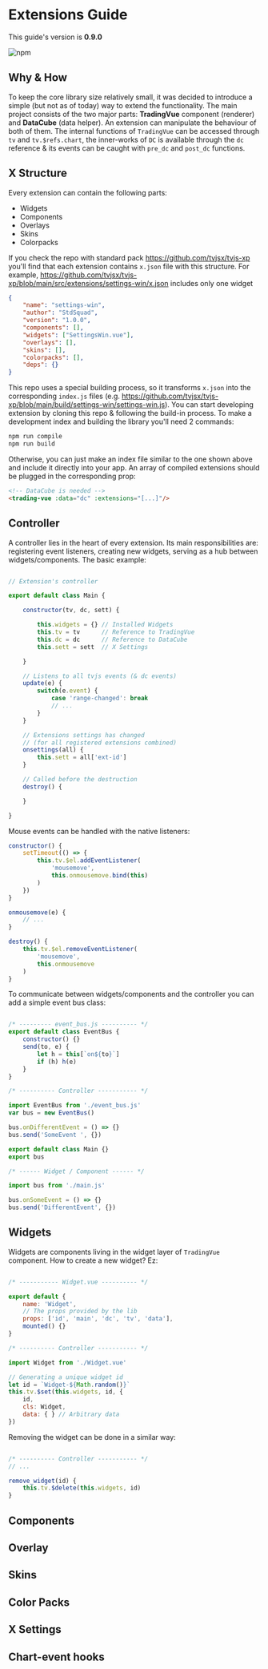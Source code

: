 
# Extensions Guide

This guide's version is **0.9.0**

![npm](https://img.shields.io/npm/v/trading-vue-js.svg?color=brightgreen&label=Current%20lib%20version)

## Why & How

To keep the core library size relatively small, it was decided to introduce a simple (but not as of today) way to extend the functionality. The main project consists of the two major parts: **TradingVue** component (renderer) and **DataCube** (data helper). An extension can manipulate the behaviour of both of them. The internal functions of `TradingVue` can be accessed through `tv` and `tv.$refs.chart`, the inner-works of `DC` is available through the `dc` reference & its events can be caught with `pre_dc` and `post_dc` functions.

## X Structure

Every extension can contain the following parts:

* Widgets
* Components
* Overlays
* Skins
* Colorpacks

If you check the repo with standard pack https://github.com/tvjsx/tvjs-xp you'll find that each extension contains `x.json` file with this structure. For example, https://github.com/tvjsx/tvjs-xp/blob/main/src/extensions/settings-win/x.json includes only one widget

```json
{
    "name": "settings-win",
    "author": "StdSquad",
    "version": "1.0.0",
    "components": [],
    "widgets": ["SettingsWin.vue"],
    "overlays": [],
    "skins": [],
    "colorpacks": [],
    "deps": {}
}
```

This repo uses a special building process, so it transforms `x.json` into the corresponding `index.js` files (e.g. https://github.com/tvjsx/tvjs-xp/blob/main/build/settings-win/settings-win.js). You can start developing extension by cloning this repo & following the build-in process. To make a development index and building the library you'll need 2 commands:

```bash
npm run compile
npm run build
```

Otherwise, you can just make an index file similar to the one shown above and include it directly into your app.
An array of compiled extensions should be plugged in the corresponding prop:

```html
<!-- DataCube is needed -->
<trading-vue :data="dc" :extensions="[...]"/>
```

## Controller

A controller lies in the heart of every extension. Its main responsibilities are: registering event listeners, creating new widgets, serving as a hub between widgets/components. The basic example:

```js

// Extension's controller

export default class Main {

    constructor(tv, dc, sett) {

        this.widgets = {} // Installed Widgets
        this.tv = tv      // Reference to TradingVue
        this.dc = dc      // Reference to DataCube
        this.sett = sett  // X Settings

    }

    // Listens to all tvjs events (& dc events)
    update(e) {
        switch(e.event) {
            case 'range-changed': break
            // ...
        }
    }

    // Extensions settings has changed
    // (for all registered extensions combined)
    onsettings(all) {
        this.sett = all['ext-id']
    }

    // Called before the destruction
    destroy() {

    }

}

```

Mouse events can be handled with the native listeners:

```js
constructor() {
    setTimeout(() => {
        this.tv.$el.addEventListener(
            'mousemove',
            this.onmousemove.bind(this)
        )
    })
}

onmousemove(e) {
    // ...
}

destroy() {
    this.tv.$el.removeEventListener(
        'mousemove',
        this.onmousemove
    )
}
```

To communicate between widgets/components and the controller you can add a simple event bus class:

```js

/* --------- event_bus.js ---------- */
export default class EventBus {
    constructor() {}
    send(to, e) {
        let h = this[`on${to}`]
        if (h) h(e)
    }
}

/* ---------- Controller ----------- */

import EventBus from './event_bus.js'
var bus = new EventBus()

bus.onDifferentEvent = () => {}
bus.send('SomeEvent ', {})

export default class Main {}
export bus

/* ------ Widget / Component ------ */

import bus from './main.js'

bus.onSomeEvent = () => {}
bus.send('DifferentEvent', {})

```

## Widgets

Widgets are components living in the widget layer of `TradingVue` component. How to create a new widget? Ez:

```js

/* ----------- Widget.vue ---------- */

export default {
    name: 'Widget',
    // The props provided by the lib
    props: ['id', 'main', 'dc', 'tv', 'data'],
    mounted() {}
}

/* ---------- Controller ----------- */

import Widget from './Widget.vue'

// Generating a unique widget id
let id = `Widget-${Math.random()}`
this.tv.$set(this.widgets, id, {
    id,
    cls: Widget,
    data: { } // Arbitrary data
})

```

Removing the widget can be done in a similar way:

```js

/* ---------- Controller ----------- */
// ...

remove_widget(id) {
    this.tv.$delete(this.widgets, id)
}
```

## Components

## Overlay

## Skins

## Color Packs

## X Settings

## Chart-event hooks
